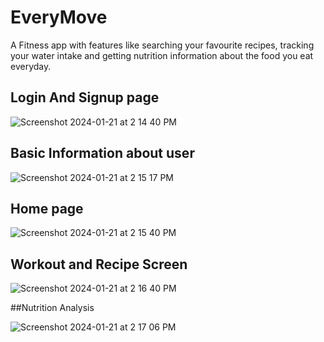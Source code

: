# EveryMove

A Fitness app with features like searching your favourite recipes, tracking your water intake and getting nutrition information about the food you eat everyday. 

## Login And Signup page

![Screenshot 2024-01-21 at 2 14 40 PM](https://github.com/kanishka-19/everyMove/assets/55141618/2a50da51-93a2-43df-a785-25e339b0a91e)

## Basic Information about user

![Screenshot 2024-01-21 at 2 15 17 PM](https://github.com/kanishka-19/everyMove/assets/55141618/faa9422a-3f44-470f-a99e-6db32f67fec5)

## Home page

![Screenshot 2024-01-21 at 2 15 40 PM](https://github.com/kanishka-19/everyMove/assets/55141618/c1e0d9e6-ba97-42e5-8050-d04175018d2a)

## Workout and Recipe Screen

![Screenshot 2024-01-21 at 2 16 40 PM](https://github.com/kanishka-19/everyMove/assets/55141618/1fb1e9cc-64f2-46cd-a84a-26418218a0ee)

##Nutrition Analysis

![Screenshot 2024-01-21 at 2 17 06 PM](https://github.com/kanishka-19/everyMove/assets/55141618/46ba4fd0-a5bb-4a18-be99-a99b2378050e)

